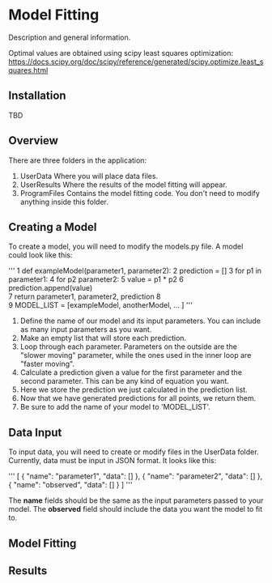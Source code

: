 # Model Fitting

Description and general information. 

Optimal values are obtained using scipy least squares optimization: 
https://docs.scipy.org/doc/scipy/reference/generated/scipy.optimize.least_squares.html 


## Installation 

TBD 

## Overview 

There are three folders in the application:

1. UserData
Where you will place data files. 
2. UserResults 
Where the results of the model fitting will appear. 
3. ProgramFiles
Contains the model fitting code. You don't need to modify anything inside this folder. 

## Creating a Model 

To create a model, you will need to modify the models.py file. A model could look like this: 

'''
1 def exampleModel(parameter1, parameter2): 
2 	prediction = []
3	for p1 in parameter1:
4		for p2 parameter2:
5			value = p1 * p2 
6			prediction.append(value)	
7	return parameter1, parameter2, prediction 
8	
9 MODEL_LIST = [exampleModel, anotherModel, ... ] 
'''

1. Define the name of our model and its input parameters. You can include as many input parameters as you want. 
2. Make an empty list that will store each prediction. 
3. Loop through each parameter. Parameters on the outside are the "slower moving" parameter, while the ones used in the inner loop are "faster moving". 
5. Calculate a prediction given a value for the first parameter and the second parameter. This can be any kind of equation you want.
6. Here we store the prediction we just calculated in the prediction list. 
7. Now that we have generated predictions for all points, we return them. 
9. Be sure to add the name of your model to 'MODEL_LIST'. 


## Data Input 

To input data, you will need to create or modify files in the UserData folder. Currently, data must be input in JSON format. It looks like this: 

'''
[
	{
		"name": "parameter1", 
		"data": []
	},
	{
		"name": "parameter2", 
		"data": []
	}, 
	{
		"name": "observed", 
		"data": []
	}
]
'''

The **name** fields should be the same as the input parameters passed to your model. The **observed** field should include the data you want the model to fit to. 

## Model Fitting

## Results 
